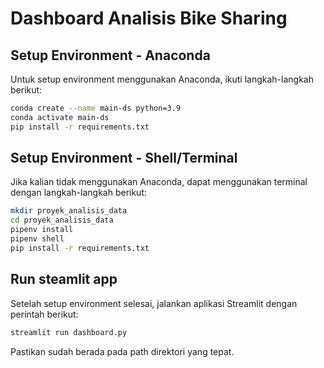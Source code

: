 # Dashboard Analisis Bike Sharing

## Setup Environment - Anaconda
Untuk setup environment menggunakan Anaconda, ikuti langkah-langkah berikut:

```bash
conda create --name main-ds python=3.9
conda activate main-ds
pip install -r requirements.txt
```
## Setup Environment - Shell/Terminal
Jika kalian tidak menggunakan Anaconda, dapat menggunakan terminal dengan langkah-langkah berikut:

```bash
mkdir proyek_analisis_data
cd proyek_analisis_data
pipenv install
pipenv shell
pip install -r requirements.txt
```
## Run steamlit app
Setelah setup environment selesai, jalankan aplikasi Streamlit dengan perintah berikut:

```bash
streamlit run dashboard.py
```
Pastikan sudah berada pada path direktori yang tepat.